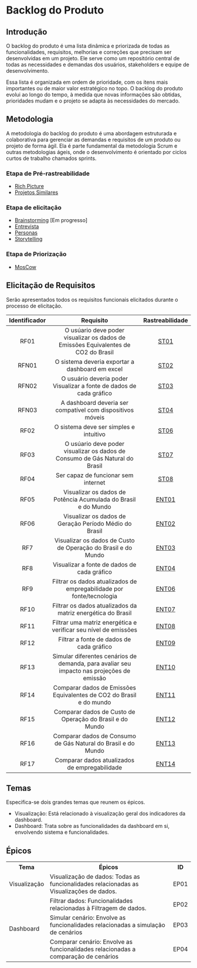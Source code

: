 # Backlog do Produto

## Introdução

O backlog do produto é uma lista dinâmica e priorizada de todas as funcionalidades, requisitos, melhorias e correções que precisam ser desenvolvidas em um projeto. Ele serve como um repositório central de todas as necessidades e demandas dos usuários, stakeholders e equipe de desenvolvimento.

Essa lista é organizada em ordem de prioridade, com os itens mais importantes ou de maior valor estratégico no topo. O backlog do produto evolui ao longo do tempo, à medida que novas informações são obtidas, prioridades mudam e o projeto se adapta às necessidades do mercado.

## Metodologia

A metodologia do backlog do produto é uma abordagem estruturada e colaborativa para gerenciar as demandas e requisitos de um produto ou projeto de forma ágil. Ela é parte fundamental da metodologia Scrum e outras metodologias ágeis, onde o desenvolvimento é orientado por ciclos curtos de trabalho chamados sprints.

### Etapa de Pré-rastreabilidade

- [Rich Picture](../../analise/rich_picture.md)
- [Projetos Similares](../../analise/projetos_similares.md)

### Etapa de elicitação

- [Brainstorming](../../elicitacao/brainstorming.md) [Em progresso]
- [Entrevista](../../elicitacao/entrevista.md)
- [Personas](../../elicitacao/personas.md)
- [Storytelling](../../elicitacao/storytelling.md)

### Etapa de Priorização

- [MosCow](../../elicitacao/priorizacao/MoScoW.md)


## Elicitação de Requisitos

Serão apresentados todos os requisitos funcionais elicitados durante o processo de elicitação.



| Identificador |                                                   Requisito                                                   |                               Rastreabilidade                                |
| :-----------: | :-----------------------------------------------------------------------------------------------------------: | :--------------------------------------------------------------------------: |
|     RF01      |                                O usúario deve poder visualizar os dados de Emissões Equivalentes de CO2 do Brasil                                 |      [ST01](../../elicitacao/storytelling.md#elicitacao-de-requisitos)       |
|     RFN01      |                                           O sistema deveria exportar a dashboard em excel                                           |      [ST02](../../elicitacao/storytelling.md#elicitacao-de-requisitos)       |
|     RFN02      |                                O usuário deveria poder Visualizar a fonte de dados de cada gráfico                                 |      [ST03](../../elicitacao/storytelling.md#elicitacao-de-requisitos)       |
|     RFN03      |                                              A dashboard deveria ser compatível com dispositivos móveis                                               |      [ST04](../../elicitacao/storytelling.md#elicitacao-de-requisitos)       |
|     RF02      |                                 O sistema deve ser simples e intuitivo                                 |      [ST06](../../elicitacao/storytelling.md#elicitacao-de-requisitos)       |
|     RF03      |                                       O usúario deve poder visualizar os dados de Consumo de Gás Natural do Brasil                                      | [ST07](../../elicitacao/storytelling.md#elicitacao-de-requisitos) |
|     RF04      |                                       Ser capaz de funcionar sem internet                                         | [ST08](../../elicitacao/storytelling.md#elicitacao-de-requisitos) |
|     RF05      |                                       Visualizar os dados de Potência Acumulada do Brasil e do Mundo                                         | [ENT01](../../elicitacao/entrevista.md#elicitacao-de-requisitos) |
|     RF06      |                                       Visualizar os dados de Geração Período Médio do Brasil                                         | [ENT02](../../elicitacao/entrevista.md#elicitacao-de-requisitos) |
|     RF7      |                                       Visualizar os dados de Custo de Operação do Brasil e do Mundo                                         | [ENT03](../../elicitacao/entrevista.md#elicitacao-de-requisitos) |
|     RF8      |                                       Visualizar a fonte de dados de cada gráfico                                         | [ENT04](../../elicitacao/entrevista.md#elicitacao-de-requisitos) |
|     RF9      |                                       Filtrar os dados atualizados de empregabilidade por fonte/tecnologia                                         | [ENT06](../../elicitacao/entrevista.md#elicitacao-de-requisitos) |
|     RF10      |                                       Filtrar os dados atualizados da matriz energética do Brasil                                         | [ENT07](../../elicitacao/entrevista.md#elicitacao-de-requisitos) |
|     RF11      |                                       Filtrar uma matriz energética e verificar seu nível de emissões                                         | [ENT08](../../elicitacao/entrevista.md#elicitacao-de-requisitos) |
|     RF12      |                                       Filtrar a fonte de dados de cada gráfico                                         | [ENT09](../../elicitacao/entrevista.md#elicitacao-de-requisitos) |
|     RF13      |                                       Simular diferentes cenários de demanda, para avaliar seu impacto nas projeções de emissão                                         | [ENT10](../../elicitacao/entrevista.md#elicitacao-de-requisitos) |
|     RF14      |                                       Comparar dados de Emissões Equivalentes de CO2 do Brasil e do mundo                                         | [ENT11](../../elicitacao/entrevista.md#elicitacao-de-requisitos) |
|     RF15      |                                       Comparar dados de Custo de Operação do Brasil e do Mundo                                         | [ENT12](../../elicitacao/entrevista.md#elicitacao-de-requisitos) |
|     RF16      |                                       Comparar dados de Consumo de Gás Natural do Brasil e do Mundo                                         | [ENT13](../../elicitacao/entrevista.md#elicitacao-de-requisitos) |
|     RF17      |                                       Comparar dados atualizados de empregabilidade                                         | [ENT14](../../elicitacao/entrevista.md#elicitacao-de-requisitos) |

## Temas

Especifica-se dois grandes temas que reunem os épicos.

- Visualização: Está relacionado à visualização geral dos indicadores da dashboard.
- Dashboard: Trata sobre as funcionalidades da dashboard em si, envolvendo sistema e funcionalidades.
## Épicos

<center>

<table>
  <tr>
    <th>Tema</th>
    <th>Épicos</th>
    <th>ID</th>
  </tr>
  <tr>
    <td style="vertical-align:middle">Visualização</td>
    <td>Visualização de dados: Todas as funcionalidades relacionadas as Visualizações de dados.</td>
    <td>EP01</td>
  </tr>

  <tr>
    <td style="vertical-align:middle" rowspan="3">Dashboard</td>
    <td>Filtrar dados: Funcionalidades relacionadas à Filtragem de dados.</td>
    <td>EP02</td>
  </tr>
  <tr>
    <td>Simular cenário: Envolve as funcionalidades relacionadas a simulação de cenários</td>
    <td>EP03</td>
    </tr>
    <tr>
    <td>Comparar cenário: Envolve as funcionalidades relacionadas a comparação de cenários</td>
    <td>EP04</td>
  </tr>
</table>

</center>



